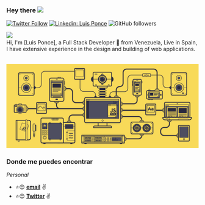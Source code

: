 ### Hey there <img src="https://media.giphy.com/media/hvRJCLFzcasrR4ia7z/giphy.gif" width="25px">
[![Twitter Follow](https://img.shields.io/twitter/follow/luiferponce?label=Follow)](https://twitter.com/intent/follow?screen_name=luiferponce)
[![Linkedin: Luis Ponce](https://img.shields.io/badge/-ponceluisfernando-blue?style=flat-square&logo=Linkedin&logoColor=white&link=https://www.linkedin.com/in/ponceluisfernando/)](https://www.linkedin.com/in/ponceluisfernando/)
![GitHub followers](https://img.shields.io/github/followers/luisFernandoPonce?label=Follow&style=social)

![](https://visitor-badge.glitch.me/badge?page_id=luisFernandoPonce.luisFernandoPonce)
<br />
Hi, I'm [Luis Ponce], a Full Stack Developer 🚀 from Venezuela, Live in Spain, I have extensive experience in the design and building of web applications.
<br />
<br />

<img  src="https://raw.githubusercontent.com/hebertdev/hebertdev/master/img/javascript.gif" />

### Donde me puedes encontrar

_Personal_
- :star::blush: **[email](https://luiferponce@gmail.com)** :v:
- :star::blush: **[Twitter](https://twitter.com/luiferponce)** :v:
